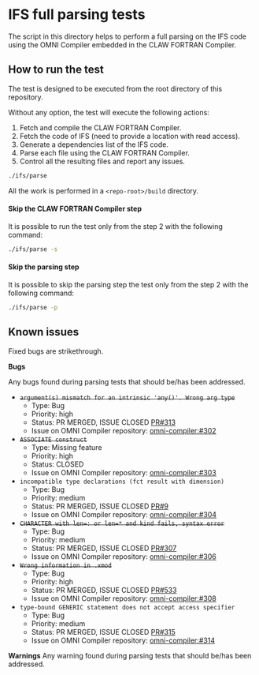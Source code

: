 # IFS full parsing tests
The script in this directory helps to perform a full parsing on the IFS
code using the OMNI Compiler embedded in the CLAW FORTRAN Compiler.

## How to run the test
The test is designed to be executed from the root directory of this repository.

Without any option, the test will execute the following actions:
1) Fetch and compile the CLAW FORTRAN Compiler.
2) Fetch the code of IFS (need to provide a location with read access).
3) Generate a dependencies list of the IFS code.
4) Parse each file using the CLAW FORTRAN Compiler.
5) Control all the resulting files and report any issues.

```bash
./ifs/parse
```

All the work is performed in a `<repo-root>/build` directory.

#### Skip the CLAW FORTRAN Compiler step
It is possible to run the test only from the step 2 with the following command:
```bash
./ifs/parse -s
```

#### Skip the parsing step
It is possible to skip the parsing step the test only from the step 2 with the following command:
```bash
./ifs/parse -p
```

## Known issues
Fixed bugs are strikethrough.

**Bugs**

Any bugs found during parsing tests that should be/has been addressed.

* ~~`argument(s) mismatch for an intrinsic 'any()'. Wrong arg type`~~
  * Type: Bug
  * Priority: high
  * Status: PR MERGED, ISSUE CLOSED [PR#313](https://github.com/omni-compiler/omni-compiler/pull/313)
  * Issue on OMNI Compiler repository: [omni-compiler:#302](https://github.com/omni-compiler/omni-compiler/issues/302)
* ~~`ASSOCIATE construct`~~
  * Type: Missing feature
  * Priority: high
  * Status: CLOSED
  * Issue on OMNI Compiler repository: [omni-compiler:#303](https://github.com/omni-compiler/omni-compiler/issues/303)
* `incompatible type declarations (fct result with dimension)`
  * Type: Bug
  * Priority: medium
  * Status: PR MERGED, ISSUE CLOSED [PR#9](https://github.com/omni-compiler/xcodeml-tools/pull/9)
  * Issue on OMNI Compiler repository: [omni-compiler:#304](https://github.com/omni-compiler/omni-compiler/issues/304)
* ~~`CHARACTER with len=: or len=* and kind fails, syntax error`~~
  * Type: Bug
  * Priority: medium
  * Status: PR MERGED, ISSUE CLOSED [PR#307](https://github.com/omni-compiler/omni-compiler/pull/307)
  * Issue on OMNI Compiler repository: [omni-compiler:#306](https://github.com/omni-compiler/omni-compiler/issues/306)
* ~~`Wrong information in .xmod`~~
  * Type: Bug
  * Priority: high
  * Status: PR MERGED, ISSUE CLOSED [PR#533](https://github.com/omni-compiler/omni-compiler/issues/533)
  * Issue on OMNI Compiler repository: [omni-compiler:#308](https://github.com/omni-compiler/omni-compiler/issues/308)
* `type-bound GENERIC statement does not accept access specifier`
  * Type: Bug
  * Priority: medium
  * Status: PR MERGED, ISSUE CLOSED [PR#315](https://github.com/omni-compiler/omni-compiler/pull/315)
  * Issue on OMNI Compiler repository: [omni-compiler:#314](https://github.com/omni-compiler/omni-compiler/issues/314)


**Warnings**
  Any warning found during parsing tests that should be/has been addressed.
